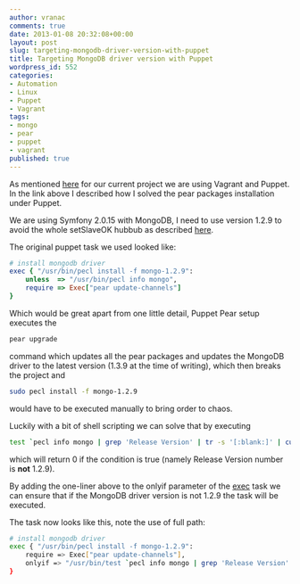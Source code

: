 ```yaml
---
author: vranac
comments: true
date: 2013-01-08 20:32:08+00:00
layout: post
slug: targeting-mongodb-driver-version-with-puppet
title: Targeting MongoDB driver version with Puppet
wordpress_id: 552
categories:
- Automation
- Linux
- Puppet
- Vagrant
tags:
- mongo
- pear
- puppet
- vagrant
published: true
---
```


As mentioned [here](2013/01/pear-packages-installation-under-vagrant-with-puppet/) for our current project we are using Vagrant and Puppet.
In the link above I described how I solved the pear packages installation under Puppet.

We are using Symfony 2.0.15 with MongoDB, I need to use version 1.2.9 to avoid the whole setSlaveOK hubbub as described [here](https://github.com/doctrine/mongodb/issues/66).

The original puppet task we used looked like:
```ruby
# install mongodb driver
exec { "/usr/bin/pecl install -f mongo-1.2.9":
    unless  => "/usr/bin/pecl info mongo",
    require => Exec["pear update-channels"]
}
```

Which would be great apart from one little detail, Puppet Pear setup executes the

```bash
pear upgrade
```

command which updates all the pear packages and updates the MongoDB driver to the latest version (1.3.9 at the time of writing), which then breaks the project and

```bash
sudo pecl install -f mongo-1.2.9
```

would have to be executed manually to bring order to chaos.

Luckily with a bit of shell scripting we can solve that by executing

```bash
test `pecl info mongo | grep 'Release Version' | tr -s '[:blank:]' | cut -d ' ' -f3` != '1.2.9'
```

which will return 0 if the condition is true (namely Release Version number is **not** 1.2.9).

By adding the one-liner above to the onlyif parameter of the [exec](http://docs.puppetlabs.com/references/latest/type.html#exec) task we can ensure that if the MongoDB driver version is not 1.2.9 the task will be executed.

The task now looks like this, note the use of full path:
```bash
# install mongodb driver
exec { "/usr/bin/pecl install -f mongo-1.2.9":
    require => Exec["pear update-channels"],
    onlyif => "/usr/bin/test `pecl info mongo | grep 'Release Version' | tr -s '[:blank:]' | cut -d ' ' -f3` != '1.2.9'"
}
```
